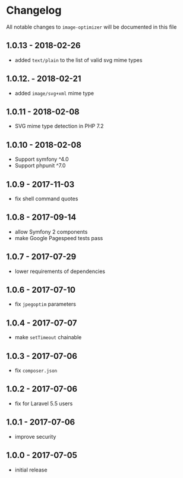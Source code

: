 # Changelog

All notable changes to `image-optimizer` will be documented in this file

## 1.0.13 - 2018-02-26

- added `text/plain` to the list of valid svg mime types

## 1.0.12. - 2018-02-21

- added `image/svg+xml` mime type

## 1.0.11 - 2018-02-08

- SVG mime type detection in PHP 7.2

## 1.0.10 - 2018-02-08

- Support symfony ^4.0
- Support phpunit ^7.0

## 1.0.9 - 2017-11-03
- fix shell command quotes

## 1.0.8 - 2017-09-14
- allow Symfony 2 components
- make Google Pagespeed tests pass

## 1.0.7 - 2017-07-29
- lower requirements of dependencies

## 1.0.6 - 2017-07-10
- fix `jpegoptim` parameters

## 1.0.4 - 2017-07-07

- make `setTimeout` chainable

## 1.0.3 - 2017-07-06

- fix `composer.json`

## 1.0.2 - 2017-07-06

- fix for Laravel 5.5 users

## 1.0.1 - 2017-07-06

- improve security


## 1.0.0 - 2017-07-05

- initial release
